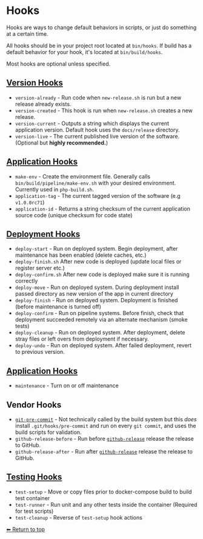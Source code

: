 # Hooks

Hooks are ways to change default behaviors in scripts, or just do something at a certain time.

All hooks should be in your project root located at `bin/hooks`. If build has a default behavior for your hook, it's located at `bin/build/hooks`.

Most hooks are optional unless specified.

## [Version Hooks](hooks/version.md)

- `version-already` - Run code when `new-release.sh` is run but a new release already exists.
- `version-created` - This hook is run when `new-release.sh` creates a new release.
- `version-current` - Outputs a string which displays the current application version. Default hook uses the `docs/release` directory.
- `version-live` - The current published live version of the software. (Optional but **highly recommended.**)

## [Application Hooks](hooks/application.md)

- `make-env` - Create the environment file. Generally calls `bin/build/pipeline/make-env.sh` with your desired environment. Currently used in `php-build.sh`.
- `application-tag` - The current tagged version of the software (e.g `v1.0.0rc71`)
- `application-id` - Returns a string checksum of the current application source code (unique checksum for code state)

## [Deployment Hooks](hooks/deploy.md)

- `deploy-start` - Run on deployed system. Begin deployment, after maintenance has been enabled (delete caches, etc.)
- `deploy-finish.sh` After new code is deployed (update local files or register server etc.)
- `deploy-confirm.sh` After new code is deployed make sure it is running correctly
- `deploy-move` - Run on deployed system. During deployment install passed directory as new version of the app in current directory
- `deploy-finish` - Run on deployed system. Deployment is finished (before maintenance is turned off)
- `deploy-confirm` - Run on pipeline systems. Before finish, check that deployment succeeded remotely via an alternate mechanism (smoke tests)
- `deploy-cleanup` - Run on deployed system. After deployment, delete stray files or left overs from deployment if necessary.
- `deploy-undo` - Run on deployed system. After failed deployment, revert to previous version.

## [Application Hooks](hooks/application.md)

- `maintenance` - Turn on or off maintenance

## Vendor Hooks

- [`git-pre-commit`](hooks/git-pre-commit.md) - Not technically called by the build system but this *does* install `.git/hooks/pre-commit` and run on every `git commit`, and uses the build scripts for validation.
- `github-release-before` - Run before [`github-release`](hooks/github-release.md) release the release to GitHub.
- `github-release-after` - Run after [`github-release`](hooks/github-release.md) release the release to GitHub.

## [Testing Hooks](hooks/test.md)
 
- `test-setup` - Move or copy files prior to docker-compose build to build test container
- `test-runner` - Run unit and any other tests inside the container (Required for test scripts)
- `test-cleanup` - Reverse of `test-setup` hook actions

[⬅ Return to top](index.md)
